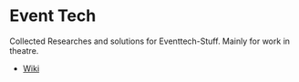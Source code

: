 # Event Tech
Collected Researches and solutions for Eventtech-Stuff. Mainly for work in theatre.
- [Wiki](https://chrib.gitbook.io/event-tech-doku/)

